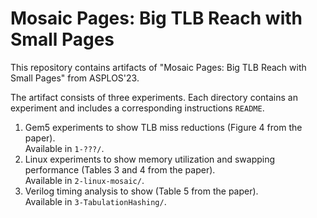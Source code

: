 # Mosaic Pages: Big TLB Reach with Small Pages

This repository contains artifacts of "Mosaic Pages: Big TLB Reach with Small Pages" from ASPLOS'23.

The artifact consists of three experiments. Each directory contains an experiment and includes a corresponding instructions `README`.
1. Gem5 experiments to show TLB miss reductions (Figure 4 from the paper).  
Available in `1-???/`.
2. Linux experiments to show memory utilization and swapping performance (Tables 3 and 4 from the paper).  
Available in `2-linux-mosaic/`.
3. Verilog timing analysis to show (Table 5 from the paper).  
Available in `3-TabulationHashing/`.


